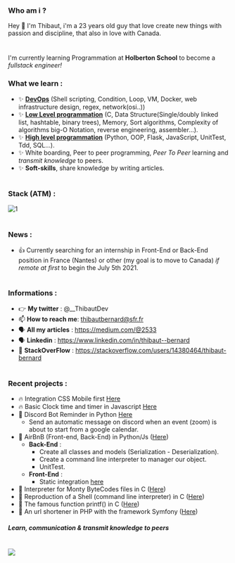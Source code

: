 ### Who am i ? 

Hey 👋 I'm Thibaut, i'm a 23 years old guy that love create new things with passion and discipline, that also in love with Canada.
#
I'm currently learning Programmation at **Holberton School** to become a *fullstack engineer!*
### What we learn :
 * :sparkles: [**DevOps**](https://github.com/ThibautBernard/holberton-system_engineering-devops) (Shell scripting, Condition, Loop, VM, Docker, web infrastructure design, regex, network(osi..))
 * :sparkles: [**Low Level programmation**](https://github.com/ThibautBernard/holbertonschool-low_level_programming) (C, Data Structure(Single/doubly linked list, hashtable, binary trees), Memory, Sort algorithms, Complexity of algorithms big-O Notation, reverse engineering, assembler...).
 * :sparkles: [**High level programmation**](https://github.com/ThibautBernard/holbertonschool-higher_level_programming) (Python, OOP, Flask, JavaScript, UnitTest, Tdd, SQL...).
 * :sparkles: White boarding, Peer to peer programming, *Peer To Peer* learning and *transmit knowledge* to peers.
 * :sparkles: **Soft-skills**, share knowledge by writing articles. 
#
### Stack (ATM) :
![1](https://github-readme-stats.vercel.app/api/top-langs/?username=ThibautBernard&theme=blue-green)
#
### News : 
* :+1: Currently searching for an internship in Front-End or Back-End position in France (Nantes) or other (my goal is to move to Canada) *if remote at first* to begin the July 5th 2021.
#
### Informations :
- 👉 **My twitter** : @__ThibautDev
- 📫 **How to reach me**: thibautbernard@sfr.fr
- 🗣 **All my articles** : https://medium.com/@2533
- 🗣 **Linkedin** : https://www.linkedin.com/in/thibaut--bernard
- 🤯 **StackOverFlow** : https://stackoverflow.com/users/14380464/thibaut-bernard
#
### Recent projects :
  - 🔥 Integration CSS Mobile first [Here](https://github.com/ThibautBernard/Price-component-integration-css)
  - 🔥 Basic Clock time and timer in Javascript [Here](https://github.com/ThibautBernard/clock-js)
  - :rocket: Discord Bot Reminder in Python [Here](https://github.com/ThibautBernard/discord_bot)
    - Send an automatic message on discord when an event (zoom) is about to start from a google calendar.
  - :rocket: AirBnB (Front-end, Back-End) in Python/Js ([Here](https://github.com/ThibautBernard/AirBnB_clone))
    -  **Back-End** : 
       - Create all classes and models (Serialization - Deserialization).
       - Create a command line interpreter to manager our object.
       - UnitTest.
    - **Front-End** :
      - Static integration [here](https://github.com/ThibautBernard/AirBnB_clone/tree/main/web_static)
  - :rocket: Interpreter for Monty ByteCodes files in C ([Here](https://github.com/ThibautBernard/monty))
  - :rocket: Reproduction of a Shell (command line interpreter) in C ([Here](https://github.com/ThibautBernard/simple_shell))
  - :rocket: The famous function printf() in C ([Here](https://github.com/ThibautBernard/printf))
  - :rocket: An url shortener in PHP with the framework Symfony ([Here](https://github.com/ThibautBernard/url-shorter))
#### *Learn, communication & transmit knowledge to peers*
# ![](https://komarev.com/ghpvc/?username=ThibautBernard&color=green)
